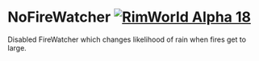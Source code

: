 # NoFireWatcher [![RimWorld Alpha 18](https://img.shields.io/badge/RimWorld-Alpha%2018-brightgreen.svg)](http://rimworldgame.com/)

Disabled FireWatcher which changes likelihood of rain when fires get to large.

